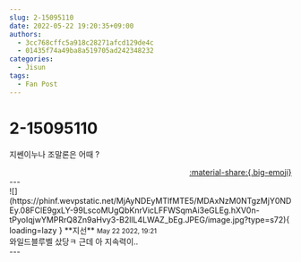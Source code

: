 ```yaml
---
slug: 2-15095110
date: 2022-05-22 19:20:35+09:00
authors:
  - 3cc768cffc5a918c28271afcd129de4c
  - 01435f74a49ba8a519705ad242348232
categories:
  - Jisun
tags:
  - Fan Post
---
```


# 2-15095110

<div class="post-container" markdown="1">
<div class="content-container md-sidebar__scrollwrap" markdown="1">

지쎈이누나 조말론은 어때 ? 

</div>
</div>

<div style="text-align: right;" markdown="1">
<a href="https://weverse.io/fromis9/fanpost/2-15095110" style="text-align: right;">:material-share:{.big-emoji}</a>
</div>
---

<div class="comments-container md-sidebar__scrollwrap" markdown="1">
<div class="comment" markdown="1">
<div class='id-container' markdown="1">
![](https://phinf.wevpstatic.net/MjAyNDEyMTlfMTE5/MDAxNzM0NTgzMjY0NDEy.08FClE9gxLY-99LscoMUgQbKnrVicLFFWSqmAi3eGLEg.hXV0n-tPyoIqjwYMPRrQ8Zn9aHvy3-B2llL4LWAZ_bEg.JPEG/image.jpg?type=s72){ loading=lazy }
**<span class="artist">지선</span>** <small>May 22 2022, 19:21</small><br>
</div>
<div class='comment-body' markdown="1">
와일드블루벨 샀당ㅋ 근데 아 지속력이..
</div>
</div>
</div>
---
